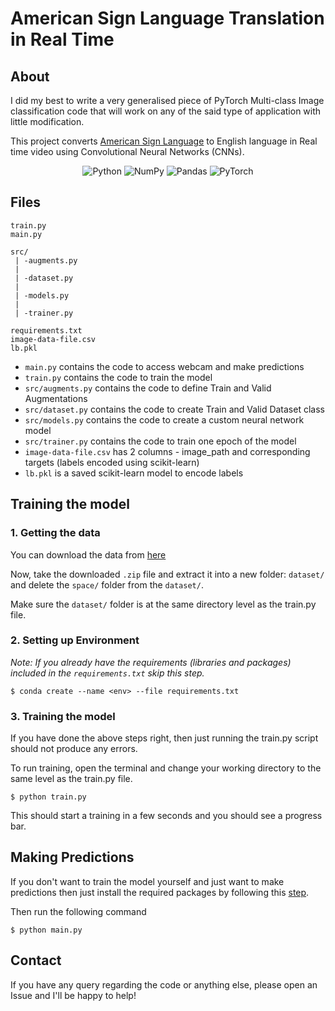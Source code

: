 # American Sign Language Translation in Real Time

## About

I did my best to write a very generalised piece of PyTorch Multi-class Image classification code that will work on any of the said type of application with little modification.

This project converts [American Sign Language](https://en.wikipedia.org/wiki/American_Sign_Language) to English language in Real time video using Convolutional Neural Networks (CNNs).

<p align="center">
<img alt="Python" src="https://img.shields.io/badge/python%20-%2314354C.svg?&style=for-the-badge&logo=python&logoColor=white"/>

<img alt="NumPy" src="https://img.shields.io/badge/numpy%20-%23013243.svg?&style=for-the-badge&logo=numpy&logoColor=white" />

<img alt="Pandas" src="https://img.shields.io/badge/pandas%20-%23150458.svg?&style=for-the-badge&logo=pandas&logoColor=white" />

<img alt="PyTorch" src="https://img.shields.io/badge/PyTorch%20-%23EE4C2C.svg?&style=for-the-badge&logo=PyTorch&logoColor=white" />
</p>

## Files

```
train.py
main.py

src/
 | -augments.py
 |
 | -dataset.py
 |
 | -models.py
 |
 | -trainer.py

requirements.txt
image-data-file.csv
lb.pkl
```

- `main.py` contains the code to access webcam and make predictions
- `train.py` contains the code to train the model
- `src/augments.py` contains the code to define Train and Valid Augmentations
- `src/dataset.py` contains the code to create Train and Valid Dataset class
- `src/models.py` contains the code to create a custom neural network model
- `src/trainer.py` contains the code to train one epoch of the model
- `image-data-file.csv` has 2 columns - image_path and corresponding targets (labels encoded using scikit-learn)
- `lb.pkl` is a saved scikit-learn model to encode labels

## Training the model

### 1. Getting the data

You can download the data from [here](https://www.kaggle.com/grassknoted/asl-alphabet/data)

Now, take the downloaded `.zip` file and extract it into a new folder: `dataset/` and delete the `space/` folder from the `dataset/`.

Make sure the `dataset/` folder is at the same directory level as the train.py file.

### 2. Setting up Environment

_Note: If you already have the requirements (libraries and packages) included in the `requirements.txt` skip this step._

`$ conda create --name <env> --file requirements.txt`

### 3. Training the model

If you have done the above steps right, then just running the train.py script should not produce any errors.

To run training, open the terminal and change your working directory to the same level as the train.py file.

`$ python train.py`

This should start a training in a few seconds and you should see a progress bar.

## Making Predictions

If you don't want to train the model yourself and just want to make predictions then just install the required packages by following this [step](###3-training-the-model).

Then run the following command

`$ python main.py`

## Contact

If you have any query regarding the code or anything else, please open an Issue and I'll be happy to help!
